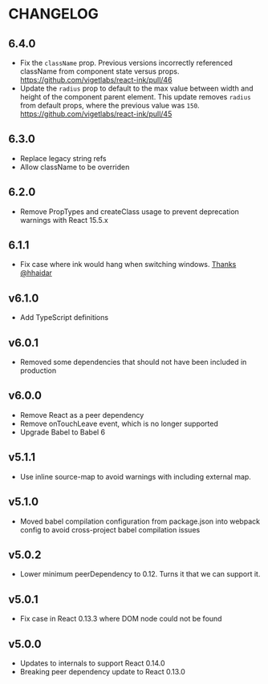 # CHANGELOG

## 6.4.0

- Fix the `className` prop. Previous versions incorrectly referenced className from component state versus props. https://github.com/vigetlabs/react-ink/pull/46
- Update the `radius` prop to default to the max value between width and height of the component parent element. This update removes `radius` from default props, where the previous value was `150`. https://github.com/vigetlabs/react-ink/pull/45

## 6.3.0

- Replace legacy string refs
- Allow className to be overriden

## 6.2.0

- Remove PropTypes and createClass usage to prevent deprecation
  warnings with React 15.5.x

## 6.1.1

- Fix case where ink would hang when switching windows. [Thanks @hhaidar](https://github.com/vigetlabs/react-ink/pull/30)

## v6.1.0

- Add TypeScript definitions

## v6.0.1

- Removed some dependencies that should not have been included in production

## v6.0.0

- Remove React as a peer dependency
- Remove onTouchLeave event, which is no longer supported
- Upgrade Babel to Babel 6

## v5.1.1

- Use inline source-map to avoid warnings with including external map.

## v5.1.0

- Moved babel compilation configuration from package.json into webpack
  config to avoid cross-project babel compilation issues

## v5.0.2

- Lower minimum peerDependency to 0.12. Turns it that we can support
  it.

## v5.0.1

- Fix case in React 0.13.3 where DOM node could not be found

## v5.0.0

- Updates to internals to support React 0.14.0
- Breaking peer dependency update to React 0.13.0
